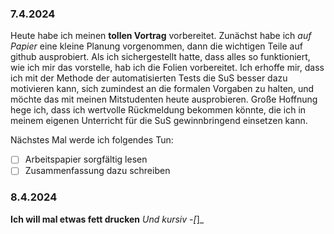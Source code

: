 ### 7.4.2024

Heute habe ich meinen **tollen Vortrag** vorbereitet. Zunächst habe ich *auf Papier* eine kleine Planung vorgenommen, dann die wichtigen Teile auf github ausprobiert. Als ich sichergestellt hatte, dass alles so funktioniert, wie ich mir das vorstelle, hab ich die Folien vorbereitet. Ich erhoffe mir, dass ich mit der Methode der automatisierten Tests die SuS besser dazu motivieren kann, sich zumindest an die formalen Vorgaben zu halten, und möchte das mit meinen Mitstudenten heute ausprobieren. Große Hoffnung hege ich, dass ich wertvolle Rückmeldung bekommen könnte, die ich in meinem eigenen Unterricht für die SuS gewinnbringend einsetzen kann.

Nächstes Mal werde ich folgendes Tun:
- [ ] Arbeitspapier sorgfältig lesen
- [ ] Zusammenfassung dazu schreiben

### 8.4.2024

**Ich will mal etwas fett drucken**
*Und kursiv*
-_[_]_
